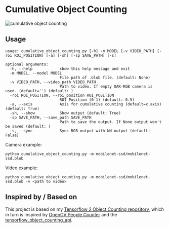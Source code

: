 # Cumulative Object Counting

![cumulative object counting](https://raw.githubusercontent.com/TannerGilbert/Tensorflow-2-Object-Counting/master/doc/cumulative_object_counting.PNG)

## Usage

```
usage: cumulative_object_counting.py [-h] -m MODEL [-v VIDEO_PATH] [-roi ROI_POSITION] [-a] [-sh] [-sp SAVE_PATH] [-s]

optional arguments:
  -h, --help            show this help message and exit
  -m MODEL, --model MODEL
                        File path of .blob file. (default: None)
  -v VIDEO_PATH, --video_path VIDEO_PATH
                        Path to video. If empty OAK-RGB camera is used. (default='') (default: )
  -roi ROI_POSITION, --roi_position ROI_POSITION
                        ROI Position (0-1) (default: 0.5)
  -a, --axis            Axis for cumulative counting (default=x axis) (default: True)
  -sh, --show           Show output (default: True)
  -sp SAVE_PATH, --save_path SAVE_PATH
                        Path to save the output. If None output won't be saved (default: )
  -s, --sync            Sync RGB output with NN output (default: False)
```

Camera example:
```
python cumulative_object_counting.py -m mobilenet-ssd/mobilenet-ssd.blob
```

Video example:
```
python cumulative_object_counting.py -m mobilenet-ssd/mobilenet-ssd.blob -v <path to video>
```

## Inspired by / Based on

This project is based on my [Tensorflow 2 Object Counting repository](https://github.com/TannerGilbert/Tensorflow-2-Object-Counting), which in turn is inspired by [OpenCV People Counter](https://www.pyimagesearch.com/2018/08/13/opencv-people-counter/) and the [tensorflow_object_counting_api](https://github.com/ahmetozlu/tensorflow_object_counting_api).
